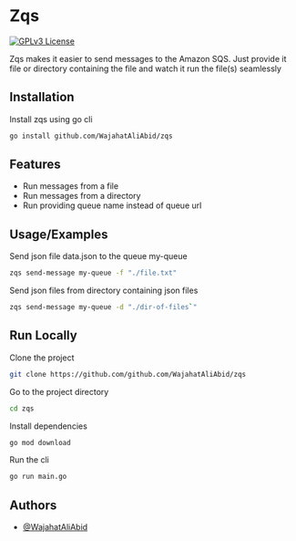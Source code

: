 
# Zqs
[![GPLv3 License](https://img.shields.io/badge/License-GPL%20v2-blue.svg)](https://opensource.org/licenses/)

Zqs makes it easier to send messages to the Amazon SQS. Just provide it file or directory containing the file and watch it run the file(s) seamlessly

## Installation

Install zqs using go cli

```bash
go install github.com/WajahatAliAbid/zqs
```
    
## Features

- Run messages from a file
- Run messages from a directory
- Run providing queue name instead of queue url


## Usage/Examples
Send json file data.json to the queue my-queue

```bash
zqs send-message my-queue -f "./file.txt"
```

Send json files from directory containing json files

```bash
zqs send-message my-queue -d "./dir-of-files`"
```
## Run Locally

Clone the project

```bash
git clone https://github.com/github.com/WajahatAliAbid/zqs
```

Go to the project directory

```bash
cd zqs
```

Install dependencies

```bash
go mod download
```

Run the cli

```bash
go run main.go
```


## Authors

- [@WajahatAliAbid](https://www.github.com/WajahatAliAbid)

